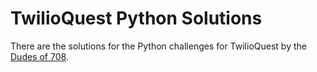 # TwilioQuest Python Solutions

There are the solutions for the Python challenges for TwilioQuest by the [Dudes of 708](https://dudesof708.com).
